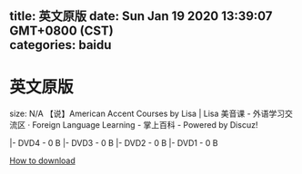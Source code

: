 
title: 英文原版
date: Sun Jan 19 2020 13:39:07 GMT+0800 (CST)    
categories: baidu
---

# 英文原版
size: N/A
 【说】American Accent Courses by Lisa | Lisa 美音课 - 外语学习交流区 · Foreign Language Learning - 掌上百科 - Powered by Discuz!
 
|- DVD4 - 0 B
|- DVD3 - 0 B
|- DVD2 - 0 B
|- DVD1 - 0 B

[How to download](https://bpcam.bemobtrk.com/go/2ceec3aa-1ca2-46d6-b9ff-aaa5c184517c?jno=2193)